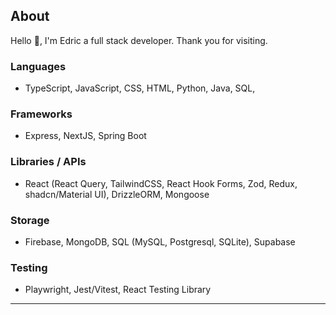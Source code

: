 ## About
Hello :wave:, I'm Edric a full stack developer. Thank you for visiting.

### Languages

- TypeScript, JavaScript, CSS, HTML, Python, Java, SQL,

### Frameworks

- Express, NextJS, Spring Boot

### Libraries / APIs

- React (React Query, TailwindCSS, React Hook Forms, Zod, Redux, shadcn/Material UI),  DrizzleORM, Mongoose

### Storage

- Firebase, MongoDB, SQL (MySQL, Postgresql, SQLite), Supabase

### Testing

- Playwright, Jest/Vitest, React Testing Library

***
